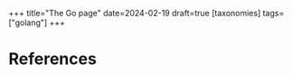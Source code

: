 +++
title="The Go page"
date=2024-02-19
draft=true
[taxonomies]
tags=["golang"]
+++

# References

[^Horace]: Horace, _Context Control in Go_, Published 2024-02-03, [[Online]](https://zenhorace.dev/blog/context-control-go/)

